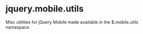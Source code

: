 jquery.mobile.utils
===================

Misc utilities for jQuery Mobile made available in the $.mobile.utils namespace.
